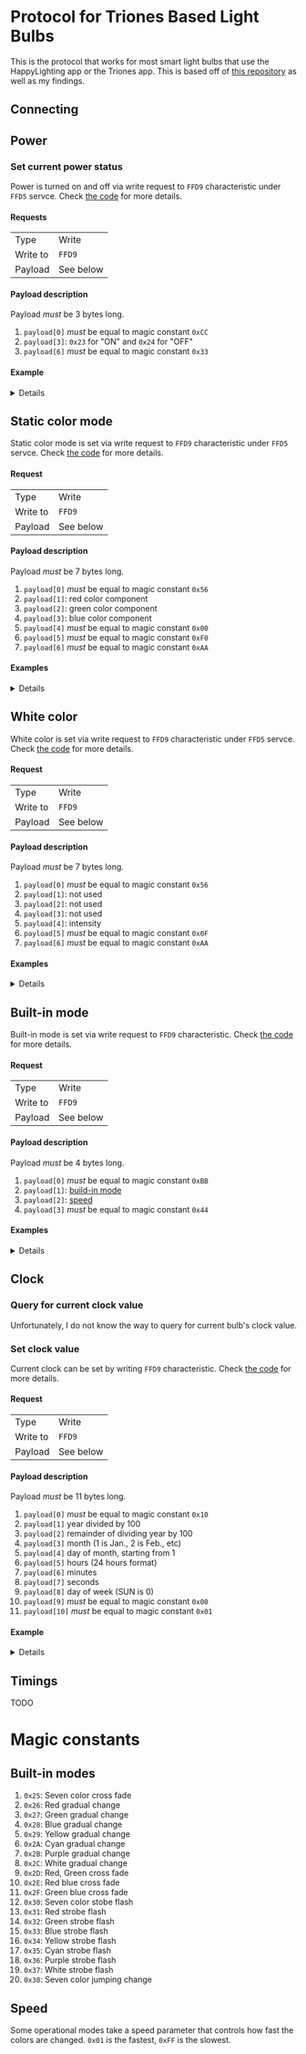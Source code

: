 # Protocol for Triones Based Light Bulbs

This is the protocol that works for most smart light bulbs that use the HappyLighting app or the Triones app. This is based off of 
[this repository](https://github.com/madhead/saberlight/blob/master/protocols/Triones/protocol.md) as well as my findings.

## Connecting

## Power

### Set current power status

Power is turned on and off via write request to `FFD9` characteristic under `FFD5` servce. Check [the code](../../app/commands/power.go) for more details.

#### Requests

<table>
	<tbody>
		<tr>
			<td>Type</td>
			<td>Write</td>
		</tr>
		<tr>
			<td>Write to</td>
			<td><code>FFD9</code></td>
		</tr>
		<tr>
			<td>Payload</td>
			<td>See below</td>
		</tr>
	</tbody>
</table>

#### Payload description

Payload _must_ be 3 bytes long.

1. `payload[0]` _must_ be equal to magic constant `0xCC`
1. `payload[3]`: `0x23` for "ON" and `0x24` for "OFF"
1. `payload[6]` _must_ be equal to magic constant `0x33`

#### Example

<details>
<table>
	<thead>
		<tr>
			<th>Magic</th>
			<th>Power status</th>
			<th>Magic</th>
			<th>Description</th>
		</tr>
	</thead>
	<tbody>
		<tr>
			<td title="Constant value 0xCC"><code>0xCC</code></td>
			<td title="ON"><code>0x23</code></td>
			<td title="Constant value 0x33"><code>0x33</code></td>
			<td>Turn power on</td>
		</tr>
		<tr>
			<td title="Constant value 0xCC"><code>0xCC</code></td>
			<td title="OFF"><code>0x24</code></td>
			<td title="Constant value 0x33"><code>0x33</code></td>
			<td>Turn power off</td>
		</tr>
	</tbody>
</table>
</details>

## Static color mode

Static color mode is set via write request to `FFD9` characteristic under `FFD5` servce. Check [the code](../../app/commands/color.go) for more details.

#### Request

<table>
	<tbody>
		<tr>
			<td>Type</td>
			<td>Write</td>
		</tr>
		<tr>
			<td>Write to</td>
			<td><code>FFD9</code></td>
		</tr>
		<tr>
			<td>Payload</td>
			<td>See below</td>
		</tr>
	</tbody>
</table>

#### Payload description

Payload _must_ be 7 bytes long.

1. `payload[0]` _must_ be equal to magic constant `0x56`
1. `payload[1]`: red color component
1. `payload[2]`: green color component
1. `payload[3]`: blue color component
1. `payload[4]` _must_ be equal to magic constant `0x00`
1. `payload[5]` _must_ be equal to magic constant `0xF0`
1. `payload[6]` _must_ be equal to magic constant `0xAA`

#### Examples

<details>
<table>
	<thead>
		<tr>
			<th>Magic</th>
			<th>R</th>
			<th>G</th>
			<th>B</th>
			<th>Magic</th>
			<th>Magic</th>
			<th>Magic</th>
			<th>Description</th>
		</tr>
	</thead>
	<tbody>
		<tr>
			<td title="Constant value 0x56"><code>0x56</code></td>
			<td title="Red color component"><code>0xFF</code></td>
			<td title="Green color component"><code>0x00</code></td>
			<td title="Blue color component"><code>0x00</code></td>
			<td title="Constant value 0x00"><code>0x00</code></td>
			<td title="Constant value 0xF0"><code>0xF0</code></td>
			<td title="Constant value 0xAA"><code>0xAA</code></td>
			<td>Static&nbsp;red&nbsp;color</td>
		</tr>
		<tr>
			<td title="Constant value 0x56"><code>0x56</code></td>
			<td title="Red color component"><code>0x00</code></td>
			<td title="Green color component"><code>0xFF</code></td>
			<td title="Blue color component"><code>0x00</code></td>
			<td title="Constant value 0x00"><code>0x00</code></td>
			<td title="Constant value 0xF0"><code>0xF0</code></td>
			<td title="Constant value 0xAA"><code>0xAA</code></td>
			<td>Static&nbsp;green&nbsp;color</td>
		</tr>
		<tr>
			<td title="Constant value 0x56"><code>0x56</code></td>
			<td title="Red color component"><code>0x00</code></td>
			<td title="Green color component"><code>0x00</code></td>
			<td title="Blue color component"><code>0xFF</code></td>
			<td title="Constant value 0x00"><code>0x00</code></td>
			<td title="Constant value 0xF0"><code>0xF0</code></td>
			<td title="Constant value 0xAA"><code>0xAA</code></td>
			<td>Static&nbsp;blue&nbsp;color</td>
		</tr>
		<tr>
			<td title="Constant value 0x56"><code>0x56</code></td>
			<td title="Red color component"><code>0x5A</code></td>
			<td title="Green color component"><code>0x00</code></td>
			<td title="Blue color component"><code>0x9D</code></td>
			<td title="Constant value 0x00"><code>0x00</code></td>
			<td title="Constant value 0xF0"><code>0xF0</code></td>
			<td title="Constant value 0xAA"><code>0xAA</code></td>
			<td>Static&nbsp;violet&nbsp;color</td>
		</tr>
	</tbody>
</table>
</details>

## White color

White color is set via write request to `FFD9` characteristic under `FFD5` servce. Check [the code](../../app/commands/color.go) for more details.

#### Request

<table>
	<tbody>
		<tr>
			<td>Type</td>
			<td>Write</td>
		</tr>
		<tr>
			<td>Write to</td>
			<td><code>FFD9</code></td>
		</tr>
		<tr>
			<td>Payload</td>
			<td>See below</td>
		</tr>
	</tbody>
</table>

#### Payload description

Payload _must_ be 7 bytes long.

1. `payload[0]` _must_ be equal to magic constant `0x56`
1. `payload[1]`: not used
1. `payload[2]`: not used
1. `payload[3]`: not used
1. `payload[4]`: intensity
1. `payload[5]` _must_ be equal to magic constant `0x0F`
1. `payload[6]` _must_ be equal to magic constant `0xAA`

#### Examples

<details>
<table>
	<thead>
		<tr>
			<th>Magic</th>
			<th>N/A</th>
			<th>N/A</th>
			<th>N/A</th>
			<th>Intensity</th>
			<th>Magic</th>
			<th>Magic</th>
			<th>Description</th>
		</tr>
	</thead>
	<tbody>
		<tr>
			<td title="Constant value 0x56"><code>0x56</code></td>
			<td title="N/A"><code>0xDE</code></td>
			<td title="N/A"><code>0xAD</code></td>
			<td title="N/A"><code>0xFF</code></td>
			<td title="Intensity"><code>0x01</code></td>
			<td title="Constant value 0x0F"><code>0x0F</code></td>
			<td title="Constant value 0xAA"><code>0xAA</code></td>
			<td>Lowest possible intensity</td>
		</tr>
		<tr>
			<td title="Constant value 0x56"><code>0x56</code></td>
			<td title="N/A"><code>0xCA</code></td>
			<td title="N/A"><code>0xFE</code></td>
			<td title="N/A"><code>0x00</code></td>
			<td title="Intensity"><code>0xFF</code></td>
			<td title="Constant value 0x0F"><code>0x0F</code></td>
			<td title="Constant value 0xAA"><code>0xAA</code></td>
			<td>Highest possible intensity</td>
		</tr>
	</tbody>
</table>
</details>

## Built-in mode

Built-in mode is set via write request to `FFD9` characteristic. Check [the code](../../app/commands/mode.go) for more details.

#### Request

<table>
	<tbody>
		<tr>
			<td>Type</td>
			<td>Write</td>
		</tr>
		<tr>
			<td>Write to</td>
			<td><code>FFD9</code></td>
		</tr>
		<tr>
			<td>Payload</td>
			<td>See below</td>
		</tr>
	</tbody>
</table>

#### Payload description

Payload _must_ be 4 bytes long.

1. `payload[0]` _must_ be equal to magic constant `0xBB`
1. `payload[1]`: [build-in mode](#built-in-modes)
1. `payload[2]`: [speed](#speed)
1. `payload[3]` _must_ be equal to magic constant `0x44`

#### Examples

<details>
<table>
	<thead>
		<tr>
			<th>Magic</th>
			<th>Mode</th>
			<th>Speed</th>
			<th>Magic</th>
			<th>Description</th>
		</tr>
	</thead>
	<tbody>
		<tr>
			<td title="Constant value 0xBB"><code>0xBB</code></td>
			<td title="Green gradual change"><code>0x27</code></td>
			<td title="The slowest possible"><code>0x1F</code></td>
			<td title="Constant value 0x44"><code>0x44</code></td>
			<td>Built&#8209;in&nbsp;mode&nbsp;<code>0x27</code>&nbsp;at&nbsp;speed&nbsp;<code>0x1F</code>&nbsp;(the&nbsp;slowest&nbsp;possible)</td>
		</tr>
		<tr>
			<td title="Constant value 0xBB"><code>0xBB</code></td>
			<td title="Yellow strobe flash"><code>0x34</code></td>
			<td title="Fast"><code>0x10</code></td>
			<td title="Constant value 0x44"><code>0x44</code></td>
			<td>Built&#8209;in&nbsp;mode&nbsp;<code>0x34</code>&nbsp;at&nbsp;speed&nbsp;<code>0x10</code>&nbsp;(fast)</td>
		</tr>
	</tbody>
</table>
</details>

## Clock

### Query for current clock value

Unfortunately, I do not know the way to query for current bulb's clock value.

### Set clock value

Current clock can be set by writing `FFD9` characteristic. Check [the code](../../app/commands/time.go) for more details.

#### Request

<table>
	<tbody>
		<tr>
			<td>Type</td>
			<td>Write</td>
		</tr>
		<tr>
			<td>Write to</td>
			<td><code>FFD9</code></td>
		</tr>
		<tr>
			<td>Payload</td>
			<td>See below</td>
		</tr>
	</tbody>
</table>

#### Payload description

Payload _must_ be 11 bytes long.

1. `payload[0]` _must_ be equal to magic constant `0x10`
1. `payload[1]` year divided by 100
1. `payload[2]` remainder of dividing year by 100
1. `payload[3]` month (1 is Jan., 2 is Feb., etc)
1. `payload[4]` day of month, starting from 1
1. `payload[5]` hours (24 hours format)
1. `payload[6]` minutes
1. `payload[7]` seconds
1. `payload[8]` day of week (SUN is 0)
1. `payload[9]` _must_ be equal to magic constant `0x00`
1. `payload[10]` _must_ be equal to magic constant `0x01`

#### Example

<details>
<table>
	<thead>
		<tr>
			<th>Magic</th>
			<th>Upper year</th>
			<th>Lower year</th>
			<th>Month</th>
			<th>Date</th>
			<th>Hours</th>
			<th>Minutes</th>
			<th>Seconds</th>
			<th>Day of week</th>
			<th>Magic</th>
			<th>Magic</th>
			<th>Description</th>
		</tr>
	</thead>
	<tbody>
		<tr>
			<td title="Constant value 0x10"><code>0x10</code></td>
			<td title="Upper byte of year (2016 / 100 == 20)"><code>0x14</code></td>
			<td title="Lower byte of year (2016 % 100 == 16)"><code>0x10</code></td>
			<td title="Month (February)"><code>0x02</code></td>
			<td title="Date (28)"><code>0x1C</code></td>
			<td title="Hours (05)"><code>0x05</code></td>
			<td title="Minutes (07)"><code>0x07</code></td>
			<td title="Seconds (24)"><code>0x18</code></td>
			<td title="Day of week (Sunday, 7)"><code>0x07</code></td>
			<td title="Constant value 0x00"><code>0x00</code></td>
			<td title="Constant value 0x01"><code>0x01</code></td>
			<td>Sun Feb 28 05:07:24 2016</td>
		</tr>
	</tbody>
</table>
</details>

## Timings

TODO

# Magic constants

## Built-in modes

1. `0x25`: Seven color cross fade
1. `0x26`: Red gradual change
1. `0x27`: Green gradual change
1. `0x28`: Blue gradual change
1. `0x29`: Yellow gradual change
1. `0x2A`: Cyan gradual change
1. `0x2B`: Purple gradual change
1. `0x2C`: White gradual change
1. `0x2D`: Red, Green cross fade
1. `0x2E`: Red blue cross fade
1. `0x2F`: Green blue cross fade
1. `0x30`: Seven color stobe flash
1. `0x31`: Red strobe flash
1. `0x32`: Green strobe flash
1. `0x33`: Blue strobe flash
1. `0x34`: Yellow strobe flash
1. `0x35`: Cyan strobe flash
1. `0x36`: Purple strobe flash
1. `0x37`: White strobe flash
1. `0x38`: Seven color jumping change

## Speed

Some operational modes take a speed parameter that controls how fast the colors are changed. `0x01` is the fastest, `0xFF` is the slowest.

